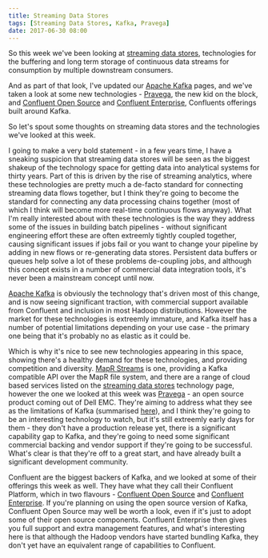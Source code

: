 ```yaml
---
title: Streaming Data Stores
tags: [Streaming Data Stores, Kafka, Pravega]
date: 2017-06-30 08:00
---
```

So this week we've been looking at [streaming data stores](/tech-categories/streaming-data-stores), technologies for the buffering and long term storage of continuous data streams for consumption by multiple downstream consumers.

And as part of that look, I've updated our [Apache Kafka](/technologies/apache-kafka) pages, and we've taken a look at some new technologies - [Pravega](/technologies/pravega), the new kid on the block, and [Confluent Open Source](/technologies/confluent-open-source) and [Confluent Enterprise](/technologies/confluent-enterprise), Confluents offerings built around Kafka.

So let's spout some thoughts on streaming data stores and the technologies we've looked at this week.
<!--more-->

I going to make a very bold statement - in a few years time, I have a sneaking suspicion that streaming data stores will be seen as the biggest shakeup of the technology space for getting data into analytical systems for thirty years.  Part of this is driven by the rise of streaming analytics, where these technologies are pretty much a de-facto standard for connecting streaming data flows together, but I think they're going to become the standard for connecting any data processing chains together (most of which I think will become more real-time continuous flows anyway).  What I'm really interested about with these technologies is the way they address some of the issues in building batch pipelines - without significant engineering effort these are often extreemly tightly coupled together, causing significant issues if jobs fail or you want to change your pipeline by adding in new flows or re-generating data stores. Persistent data buffers or queues help solve a lot of these problems de-coupling jobs, and although this concept exists in a number of commercial data integration tools, it's never been a mainstream concept until now.

[Apache Kafka](/technologies/apache-kafka) is obviously the technology that's driven most of this change, and is now seeing significant traction, with commercial support available from Confluent and inclusion in most Hadoop distributions.  However the market for these technologies is extreemly immature, and Kafka itself has a number of potential limitations depending on your use case - the primary one being that it's probably no as elastic as it could be.

Which is why it's nice to see new technologies appearing in this space, showing there's a healthy demand for these technologies, and providing competition and diversity.  [MapR Streams](/technologies/mapr-file-system/mapr-streams/) is one, providing a Kafka compatible API over the MapR file system, and there are a range of cloud based services listed on the [streaming data stores](/tech-categories/streaming-data-stores) technology page, however the one we looked at this week was [Pravega](/technologies/pravega) - an open source product coming out of Dell EMC.  They're aiming to address what they see as the limitations of Kafka (summarised [here](https://www.slideshare.net/FlinkForward/flink-forward-sf-2017-srikanth-satya-tom-kaitchuck-pravega-storage-reimagined-for-streaming-world/50)), and I think they're going to be an interesting technology to watch, but it's still extreemly early days for them - they don't have a production release yet, there is a significant capability gap to Kafka, and they're going to need some significant commercial backing and vendor support if they're going to be successful.  What's clear is that they're off to a great start, and have already built a significant development community.

Confluent are the biggest backers of Kafka, and we looked at some of their offerings this week as well.  They have what they call their Confluent Platform, which in two flavours - [Confluent Open Source](/technologies/confluent-open-source) and [Confluent Enterprise](/technologies/confluent-enterprise).  If you're planning on using the open source version of Kafka, Confluent Open Source may well be worth a look, even if it's just to adopt some of their open source components.  Confluent Enterprise then gives you full support and extra management features, and what's interesting here is that although the Hadoop vendors have started bundling Kafka, they don't yet have an equivalent range of capabilities to Confluent.